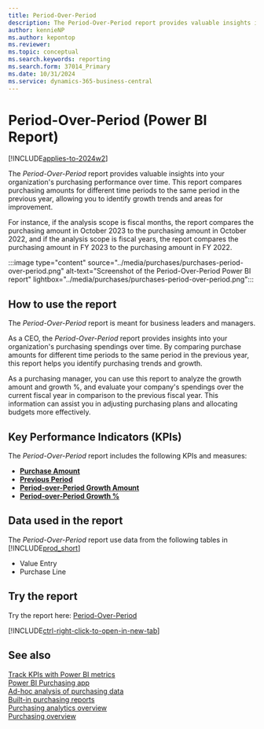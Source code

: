 ```yaml
---
title: Period-Over-Period
description: The Period-Over-Period report provides valuable insights into your organization's purchasing performance over time
author: kennieNP
ms.author: kepontop
ms.reviewer:
ms.topic: conceptual
ms.search.keywords: reporting
ms.search.form: 37014_Primary
ms.date: 10/31/2024
ms.service: dynamics-365-business-central
---
```


# Period-Over-Period (Power BI Report)

[!INCLUDE[applies-to-2024w2](includes/applies-to-2024w2.md)]

The *Period-Over-Period* report provides valuable insights into your organization's purchasing performance over time. This report compares purchasing amounts for different time periods to the same period in the previous year, allowing you to  identify growth trends and areas for improvement.

For instance, if the analysis scope is fiscal months, the report compares the purchasing amount in October 2023 to the purchasing amount in October 2022, and if the analysis scope is fiscal years, the report compares the purchasing amount in FY 2023 to the purchasing amount in FY 2022.

:::image type="content" source="../media/purchases/purchases-period-over-period.png" alt-text="Screenshot of the Period-Over-Period Power BI report" lightbox="../media/purchases/purchases-period-over-period.png":::

## How to use the report

The *Period-Over-Period* report is meant for business leaders and managers.

As a CEO, the *Period-Over-Period* report provides insights into your organization's purchasing spendings over time. By comparing purchase amounts for different time periods to the same period in the previous year, this report helps you identify purchasing trends and growth.

As a purchasing manager, you can use this report to analyze the growth amount and growth %, and evaluate your company's spendings over the current fiscal year in comparison to the previous fiscal year. This information can assist you in adjusting purchasing plans and allocating budgets more effectively.

## Key Performance Indicators (KPIs)

The *Period-Over-Period* report includes the following KPIs and measures: 

- [**Purchase Amount**](####)  
- [**Previous Period**](####)  
- [**Period-over-Period Growth Amount**](####)  
- [**Period-over-Period Growth %**](####)  

## Data used in the report

The *Period-Over-Period* report use data from the following tables in [!INCLUDE[prod_short](includes/prod_short.md)]

- Value Entry
- Purchase Line

## Try the report

Try the report here: [Period-Over-Period](https://businesscentral.dynamics.com?page=37014)

[!INCLUDE[ctrl-right-click-to-open-in-new-tab](includes/ctrl-right-click-to-open-in-new-tab.md)]

## See also

[Track KPIs with Power BI metrics](track-kpis-with-power-bi-metrics.md)   
[Power BI Purchasing app](purchases-powerbi-app.md)  
[Ad-hoc analysis of purchasing data](ad-hoc-analysis-purchasing.md)   
[Built-in purchasing reports](purchase-reports.md)  
[Purchasing analytics overview](purchasing-analytics-overview.md)   
[Purchasing overview](purchasing-manage-purchasing.md)  